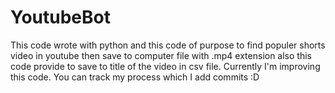 # YoutubeBot

This code wrote with python and this code of purpose to find populer shorts video in youtube then save to computer file with .mp4 extension also this code provide to save to title of the video in csv file. Currently I'm improving this code. You can track my process which I add commits :D
